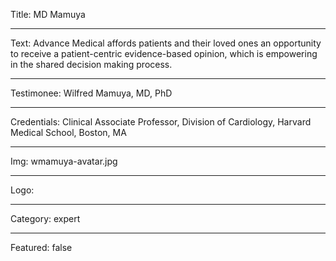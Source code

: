 Title: MD Mamuya

----

Text: Advance Medical affords patients and their loved ones an opportunity to receive a patient-centric evidence-based opinion, which is empowering in the shared decision making process.

----

Testimonee: Wilfred Mamuya, MD, PhD

----

Credentials: Clinical Associate Professor, Division of Cardiology, Harvard Medical School, Boston, MA

----

Img: wmamuya-avatar.jpg

----

Logo:

----

Category: expert

----

Featured: false
